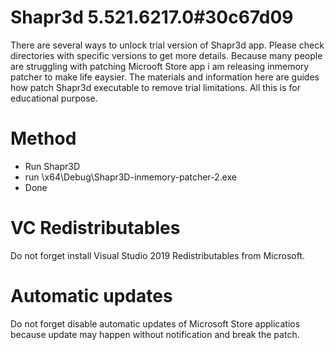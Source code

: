 # Shapr3d 5.521.6217.0#30c67d09

There are several ways to unlock trial version of Shapr3d app. Please check directories with specific versions to get more details. 
Because many people are struggling with patching Microoft Store app i am releasing inmemory patcher to make life eaysier.
The materials and information here are guides how patch Shapr3d executable to remove trial limitations. All this is for educational purpose.

# Method

* Run Shapr3D
* run \x64\Debug\Shapr3D-inmemory-patcher-2.exe
* Done

# VC Redistributables

Do not forget install Visual Studio 2019 Redistributables from Microsoft.

# Automatic updates

Do not forget disable automatic updates of Microsoft Store applicatios because update may happen without notification and break the patch.
